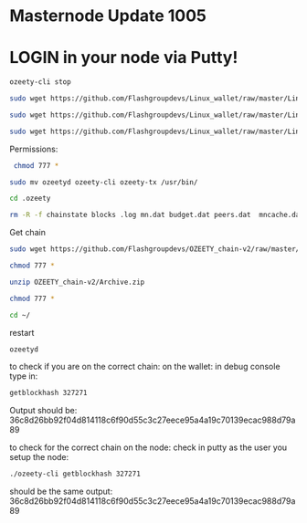 # Masternode Update 1005 
	

# LOGIN in your node via Putty! 

```bash
ozeety-cli stop
```
```bash
sudo wget https://github.com/Flashgroupdevs/Linux_wallet/raw/master/Linux-Wallet-16.04/ozeetyd
```
```bash
sudo wget https://github.com/Flashgroupdevs/Linux_wallet/raw/master/Linux-Wallet-16.04/ozeety-tx
```
```bash
sudo wget https://github.com/Flashgroupdevs/Linux_wallet/raw/master/Linux-Wallet-16.04/ozeety-cli
```
Permissions:
```bash
 chmod 777 *
```

```bash
sudo mv ozeetyd ozeety-cli ozeety-tx /usr/bin/
```
```bash
cd .ozeety
```
```bash
rm -R -f chainstate blocks .log mn.dat budget.dat peers.dat  mncache.dat mnpayments.dat fee_estimates.dat db.log debug.log database/ backups/ ozeety.pid .lock
```
Get chain 
```bash
sudo wget https://github.com/Flashgroupdevs/OZEETY_chain-v2/raw/master/Archive.zip
```
```bash
chmod 777 *
```
```bash
unzip OZEETY_chain-v2/Archive.zip
```

```bash
chmod 777 *
```

```bash
cd ~/
```
restart
```bash
ozeetyd 
```


to check if you are on the correct chain: 
on the wallet: in debug console type in: 
```bash
getblockhash 327271
```
Output should be: 
36c8d26bb92f04d814118c6f90d55c3c27eece95a4a19c70139ecac988d79a89


to check for the correct chain on the node: 
check in putty as the user you setup the node: 
```bash
./ozeety-cli getblockhash 327271
```
should be the same output:
36c8d26bb92f04d814118c6f90d55c3c27eece95a4a19c70139ecac988d79a89
